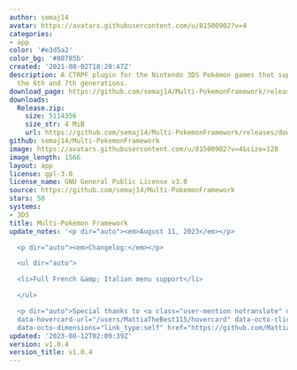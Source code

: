 ```yaml
---
author: semaj14
avatar: https://avatars.githubusercontent.com/u/81500902?v=4
categories:
- app
color: '#e3d5a2'
color_bg: '#80785b'
created: '2021-08-02T18:20:47Z'
description: A CTRPF plugin for the Nintendo 3DS Pokémon games that supports both
  the 6th and 7th generations.
download_page: https://github.com/semaj14/Multi-PokemonFramework/releases
downloads:
  Release.zip:
    size: 5114356
    size_str: 4 MiB
    url: https://github.com/semaj14/Multi-PokemonFramework/releases/download/v1.0.4/Release.zip
github: semaj14/Multi-PokemonFramework
image: https://avatars.githubusercontent.com/u/81500902?v=4&size=128
image_length: 1566
layout: app
license: gpl-3.0
license_name: GNU General Public License v3.0
source: https://github.com/semaj14/Multi-PokemonFramework
stars: 50
systems:
- 3DS
title: Multi-Pokémon Framework
update_notes: '<p dir="auto"><em>August 11, 2023</em></p>

  <p dir="auto"><em>Changelog:</em></p>

  <ul dir="auto">

  <li>Full French &amp; Italian menu support</li>

  </ul>

  <p dir="auto">Special thanks to <a class="user-mention notranslate" data-hovercard-type="user"
  data-hovercard-url="/users/MattiaTheBest115/hovercard" data-octo-click="hovercard-link-click"
  data-octo-dimensions="link_type:self" href="https://github.com/MattiaTheBest115">@MattiaTheBest115</a></p>'
updated: '2023-08-12T02:09:39Z'
version: v1.0.4
version_title: v1.0.4
---
```

